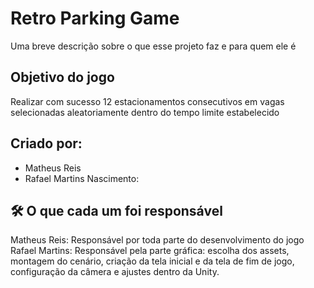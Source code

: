 
# Retro Parking Game

Uma breve descrição sobre o que esse projeto faz e para quem ele é


## Objetivo do jogo

Realizar com sucesso 12 estacionamentos consecutivos em vagas selecionadas aleatoriamente dentro do tempo limite estabelecido

## Criado por:

- Matheus Reis
- Rafael Martins Nascimento:



## 🛠 O que cada um foi responsável
Matheus Reis:
Responsável por toda parte do desenvolvimento do jogo
Rafael Martins:
Responsável pela parte gráfica: escolha dos assets, montagem do cenário, criação da tela inicial e da tela de fim de jogo, configuração da câmera e ajustes dentro da Unity.

